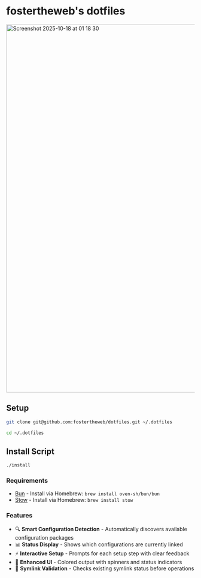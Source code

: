 # fostertheweb's dotfiles

<img width="1512" height="982" alt="Screenshot 2025-10-18 at 01 18 30" src="https://github.com/user-attachments/assets/72b53a3d-2c8d-4f44-b630-72aa56d41d27" />


## Setup

```bash
git clone git@github.com:fostertheweb/dotfiles.git ~/.dotfiles
```

```bash
cd ~/.dotfiles
```

## Install Script

```bash
./install

```

### Requirements

- [Bun](https://bun.sh) - Install via Homebrew: `brew install oven-sh/bun/bun`
- [Stow](https://www.gnu.org/software/stow/) - Install via Homebrew: `brew install stow`

### Features

- 🔍 **Smart Configuration Detection** - Automatically discovers available configuration packages
- 📊 **Status Display** - Shows which configurations are currently linked
- ⚡ **Interactive Setup** - Prompts for each setup step with clear feedback
- 🎨 **Enhanced UI** - Colored output with spinners and status indicators
- 🔗 **Symlink Validation** - Checks existing symlink status before operations
